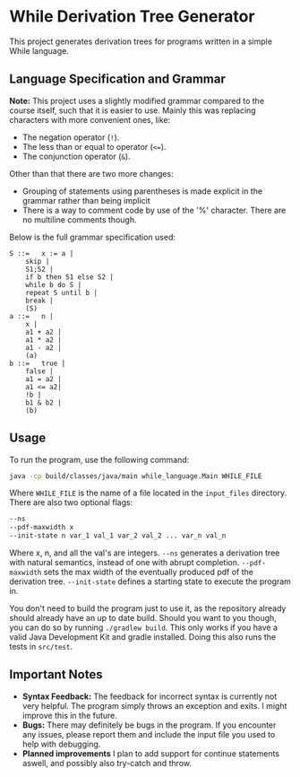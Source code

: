 
# While Derivation Tree Generator

This project generates derivation trees for programs written in a simple While language.

## Language Specification and Grammar

**Note:** This project uses a slightly modified grammar compared to the course itself, such that it is easier to use. Mainly this was replacing characters with more convenient ones, like:
- The negation operator (`!`).
- The less than or equal to operator (`<=`).
- The conjunction operator (`&`).

Other than that there are two more changes:
- Grouping of statements using parentheses is made explicit in the grammar rather than being implicit
- There is a way to comment code by use of the '%' character. There are no multiline comments though. 

Below is the full grammar specification used:

```
S ::=   x := a | 
	skip | 
	S1;S2 | 
	if b then S1 else S2 |
	while b do S |
    repeat S until b |
    break |
	(S)
a ::=   n | 
	x | 
	a1 + a2 | 
	a1 * a2 | 
	a1 - a2 |
	(a)
b ::=   true |
	false | 
	a1 = a2 | 
	a1 <= a2| 
	!b | 
	b1 & b2 |
	(b)
```

## Usage

To run the program, use the following command:

```sh
java -cp build/classes/java/main while_language.Main WHILE_FILE 
```

Where `WHILE_FILE` is the name of a file located in the `input_files` directory. There are also two optional flags:
```sh
--ns
--pdf-maxwidth x
--init-state n var_1 val_1 var_2 val_2 ... var_n val_n
```
Where x, n, and all the val's are integers. 
`--ns` generates a derivation tree with natural semantics, instead of one with abrupt completion.
`--pdf-maxwidth` sets the max width of the eventually produced pdf of the derivation tree.
`--init-state` defines a starting state to execute the program in.

You don't need to build the program just to use it, as the repository already should already have an up to date build. Should you want to you though, you can do so by running `./gradlew build`. This only works if you have a valid Java Development Kit and gradle installed. Doing this also runs the tests in `src/test`.

## Important Notes

- **Syntax Feedback:** The feedback for incorrect syntax is currently not very helpful. The program simply throws an exception and exits. I might improve this in the future.
- **Bugs:** There may definitely be bugs in the program. If you encounter any issues, please report them and include the input file you used to help with debugging.
- **Planned improvements** I plan to add support for continue statements aswell, and possibly also try-catch and throw.


